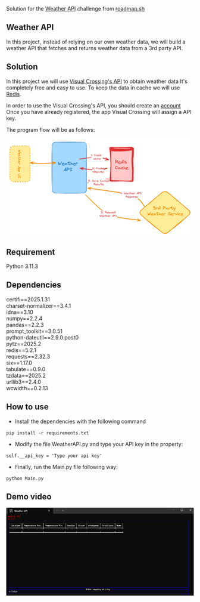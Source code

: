 Solution for the [Weather API](https://roadmap.sh/projects/weather-api-wrapper-service) challenge from [roadmap.sh](https://roadmap.sh)

## Weather API
In this project, instead of relying on our own weather data, we will build a weather API that fetches and returns weather data from a 3rd party API.  

## Solution

In this project we will use [Visual Crossing's API](https://www.visualcrossing.com/weather-api/) to obtain weather data It's completely free and easy to use.
To keep the data in cache we will use [Redis](https://redis.io/).  

In order to use the Visual Crossing's API, you should create an [account](https://www.visualcrossing.com/sign-up/)  
Once you have already registered, the app Visual Crossing will assign a API key.

The program flow will be as follows:

![alt text](https://github.com/LW-Homeless/ROADMAP/blob/main/backend/Weather-API/IMG/diagram.png)

## Requirement
Python 3.11.3  
## Dependencies
certifi==2025.1.31  
charset-normalizer==3.4.1  
idna==3.10  
numpy==2.2.4  
pandas==2.2.3  
prompt_toolkit==3.0.51  
python-dateutil==2.9.0.post0  
pytz==2025.2  
redis==5.2.1  
requests==2.32.3  
six==1.17.0  
tabulate==0.9.0  
tzdata==2025.2  
urllib3==2.4.0  
wcwidth==0.2.13
## How to use
* Install the dependencies with the following command  
```
pip install -r requirements.txt
```

* Modify the file WeatherAPI.py and type your API key in the property:
```
self.__api_key = 'Type your api key'
```
* Finally, run the Main.py file following way:
```
python Main.py
```
## Demo video
![alt text](https://github.com/LW-Homeless/ROADMAP/blob/main/backend/Weather-API/IMG/weather-api.gif)
